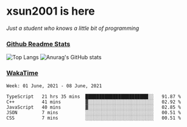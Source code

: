 # xsun2001 is here

*Just a student who knows a little bit of programming*

### [Github Readme Stats](https://github.com/anuraghazra/github-readme-stats)

![Top Langs](https://github-readme-stats.vercel.app/api/top-langs/?username=xsun2001&layout=compact&theme=radical) ![Anurag's GitHub stats](https://github-readme-stats.vercel.app/api?username=xsun2001&show_icons=true&theme=radical)

### [WakaTime](https://wakatime.com)

<!--START_SECTION:waka-->
```text
Week: 01 June, 2021 - 08 June, 2021

TypeScript   21 hrs 35 mins  ███████████████████████░░   91.87 % 
C++          41 mins         ▓░░░░░░░░░░░░░░░░░░░░░░░░   02.92 % 
JavaScript   40 mins         ▓░░░░░░░░░░░░░░░░░░░░░░░░   02.85 % 
JSON         7 mins          ░░░░░░░░░░░░░░░░░░░░░░░░░   00.51 % 
CSS          7 mins          ░░░░░░░░░░░░░░░░░░░░░░░░░   00.51 % 
```
<!--END_SECTION:waka-->
